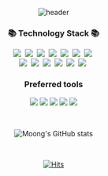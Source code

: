 <div align='center'>
  
![header](https://capsule-render.vercel.app/api?type=waving&color=auto&height=300&section=header&text=MOONG's%20GITHUB%&fontSize=60)


<h3 align="center">📚 Technology Stack 📚 </h3>
<p align="center">  
  <img src="https://img.shields.io/badge/C-A8B9CC?style=flat-square&logo=C&logoColor=white"/>&nbsp 
  <img src="https://img.shields.io/badge/C++-00599C?style=flat-square&logo=C%2B%2B&logoColor=white"/>&nbsp  
  <img src="https://img.shields.io/badge/Python-3766AB?style=flat-square&logo=Python&logoColor=white"/>&nbsp 
  <img src="https://img.shields.io/badge/html5-e34f26?style=flat-square&logo=html5&logoColor=white"/>&nbsp 
  <img src="https://img.shields.io/badge/css-1572B6?style=flat-square&logo=css3&logoColor=white"/>&nbsp 
  <img src="https://img.shields.io/badge/jquery-0769ad?style=flat-square&logo=jquery&logoColor=white"/>&nbsp 
  <img src="https://img.shields.io/badge/JavaScript-F7DF1E?style=flat-square&logo=Javascript&logoColor=ffffff"/>&nbsp  
  <br/>
  <img src="https://img.shields.io/badge/TypeScript-3178C6?style=flat-squaree&logo=TypeScript&logoColor=ffffff"/>&nbsp  
  <img src="https://img.shields.io/badge/React-61DAFB?style=flat-square&logo=React&logoColor=ffffff"/>&nbsp  
  <img src="https://img.shields.io/badge/React Native-61DAFB?style=flat-square&logo=React&logoColor=ffffff"/>&nbsp  
  <img src="https://img.shields.io/badge/Next.js-000000?style=flat-square&logo=Next.js&logoColor=ffffff"/>&nbsp  
  <img src="https://img.shields.io/badge/Node.js-339933?style=flat-square&logo=Node.js&logoColor=ffffff"/>&nbsp  
  <img src="https://img.shields.io/badge/Three.js-000000?style=flat-square&logo=Three.js&logoColor=ffffff"/>&nbsp  

  

### Preferred tools

<a><img src="https://img.shields.io/badge/Github-181717?style=flat-square&logo=Github&logoColor=ffffff"/></a>
<a><img src="https://img.shields.io/badge/Notion-000000?style=flat-square&logo=Notion&logoColor=ffffff"/></a>
<a><img src="https://img.shields.io/badge/Slack-4A154B?style=flat-square&logo=Slack&logoColor=ffffff"/></a>
<a><img src="https://img.shields.io/badge/Figma-F24E1E?style=flat-square&logo=Figma&logoColor=ffffff"/></a>
<a><img src="https://img.shields.io/badge/Adobe XD-FF61F6?style=flat-square&logo=Adobe XD&logoColor=ffffff"/></a>
</p>
  <br/>


![Moong's GitHub stats](https://github-readme-stats.vercel.app/api?username=moong23&show_icons=true&theme=material-palenight)

<br/>

[![Hits](https://hits.seeyoufarm.com/api/count/incr/badge.svg?url=https%3A%2F%2Fgithub.com%2Fmoong23&count_bg=%23D594FF&title_bg=%23A9A9A9&icon=&icon_color=%23DBA7FF&title=hits&edge_flat=false)](https://github.com/moong23/moong23)
  
  </div>

